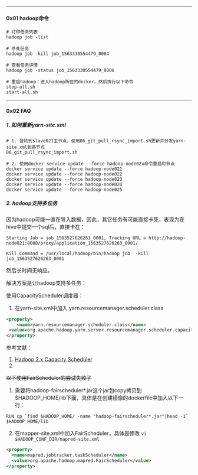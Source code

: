 

-----

#### 0x01 hadoop命令



```shell
# 打印任务列表
hadoop job -list

# 杀死任务
hadoop job -kill job_1563330554479_0004

# 查看任务详情
hadoop job -status job_1563330554479_0006

# 重启hadoop：进入hadoop所在的docker，然后执行以下命令
stop-all.sh
start-all.sh
```



---

#### 0x02 FAQ



##### 1. 如何重新yarn-site.xml



```shell
# 1. 登陆到slave021主节点，使用06_git_pull_rsync_import.sh更新并分发yarn-site.xml到各节点
06_git_pull_rsync_import.sh

# 2. 使用docker service update --force hadoop-node02x命令重启和节点
docker service update --force hadoop-node021
docker service update --force hadoop-node022
docker service update --force hadoop-node023
docker service update --force hadoop-node024
docker service update --force hadoop-node025
```



##### 2. hadoop支持多任务

因为hadoop可能一直在导入数据，因此，其它任务有可能直接卡死，表现为在hive中提交一个sql后，直接卡在：

```
Starting Job = job_1563527626263_0001, Tracking URL = http://hadoop-node021:8088/proxy/application_1563527626263_0001/

Kill Command = /usr/local/hadoop/bin/hadoop job  -kill job_1563527626263_0001
```

然后长时间无响应。



解决方案是让hadoop支持多任务：

使用CapacityScheduler调度器：

1. 在yarn-site.xml中加入 yarn.resourcemanager.scheduler.class 




```xml
<property>
    <name>yarn.resourcemanager.scheduler.class</name>
 <value>org.apache.hadoop.yarn.server.resourcemanager.scheduler.capacity.CapacityScheduler</value>
</property>
```



参考文献：

1. [Hadoop 2.x Capacity Scheduler](https://mapr.com/docs/52/AdministratorGuide/Hadoop2.xCapacityScheduler-SetUpRM.html)
2. 



~~以下使用FairScheduler的尝试失败了~~

1. 需要将hadoop-fairscheduler*.jar这个jar包copy拷贝到$HADOOP_HOME/lib下面，具体是在创建镜像的dockerfile中加入以下一行：

```shell
RUN cp `find $HADOOP_HOME/ -name "hadoop-fairscheduler*.jar"|head -1` $HADOOP_HOME/lib
```



2. 在mapper-site.xml中加入FairScheduler，具体是修改 `vi $HADOOP_CONF_DIR/mapred-site.xml`

```xml
<property>
  <name>mapred.jobtracker.taskScheduler</name>
  <value>org.apache.hadoop.mapred.FairScheduler</value>
</property>
```

